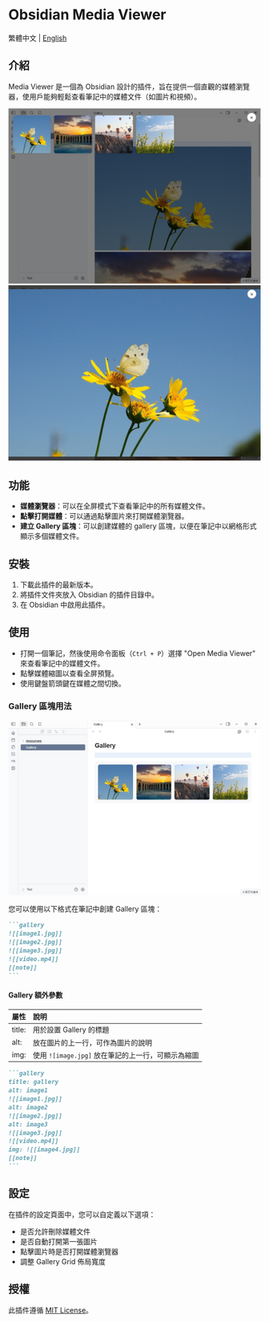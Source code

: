 # Obsidian Media Viewer

繁體中文 | [English](README.md)

## 介紹

Media Viewer 是一個為 Obsidian 設計的插件，旨在提供一個直觀的媒體瀏覽器，使用戶能夠輕鬆查看筆記中的媒體文件（如圖片和視頻）。

![demo1](demo1.jpg)
![demo2](demo2.jpg)
## 功能

- **媒體瀏覽器**：可以在全屏模式下查看筆記中的所有媒體文件。
- **點擊打開媒體**：可以通過點擊圖片來打開媒體瀏覽器。
- **建立 Gallery 區塊**：可以創建媒體的 gallery 區塊，以便在筆記中以網格形式顯示多個媒體文件。

## 安裝

1. 下載此插件的最新版本。
2. 將插件文件夾放入 Obsidian 的插件目錄中。
3. 在 Obsidian 中啟用此插件。

## 使用

- 打開一個筆記，然後使用命令面板（`Ctrl + P`）選擇 "Open Media Viewer" 來查看筆記中的媒體文件。
- 點擊媒體縮圖以查看全屏預覽。
- 使用鍵盤箭頭鍵在媒體之間切換。


### Gallery 區塊用法

![demo3](demo3.jpg)

您可以使用以下格式在筆記中創建 Gallery 區塊：

````markdown
```gallery
![[image1.jpg]]
![[image2.jpg]]
![[image3.jpg]]
![[video.mp4]]
[[note]]
```
````

#### Gallery 額外參數

| 屬性     | 說明                                |
| :----- | :-------------------------------- |
| title: | 用於設置 Gallery 的標題                  |
| alt:   | 放在圖片的上一行，可作為圖片的說明                 |
| img:   | 使用 `![image.jpg]` 放在筆記的上一行，可顯示為縮圖 |

````markdown
```gallery
title: gallery
alt: image1
![[image1.jpg]]
alt: image2
![[image2.jpg]]
alt: image3
![[image3.jpg]]
![[video.mp4]]
img: ![[image4.jpg]]
[[note]]
```
````

## 設定

在插件的設定頁面中，您可以自定義以下選項：

- 是否允許刪除媒體文件
- 是否自動打開第一張圖片
- 點擊圖片時是否打開媒體瀏覽器
- 調整 Gallery Grid 佈局寬度


## 授權

此插件遵循 [MIT License](LICENSE)。